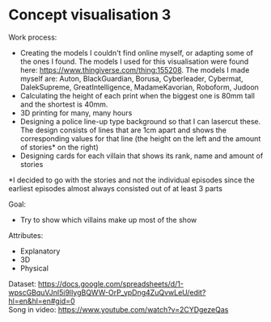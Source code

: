 # Concept visualisation 3

Work process:
  - Creating the models I couldn't find online myself, or adapting some of the ones I found. The models I used for this visualisation were  found here: https://www.thingiverse.com/thing:155208. The models I made myself are: Auton, BlackGuardian, Borusa, Cyberleader, Cybermat, DalekSupreme, GreatIntelligence, MadameKavorian, Roboform, Judoon
  - Calculating the height of each print when the biggest one is 80mm tall and the shortest is 40mm.
  - 3D printing for many, many hours
  - Designing a police line-up type background so that I can lasercut these. The design consists of lines that are 1cm apart and shows the corresponding values for that line (the height on the left and the amount of stories* on the right)
  - Designing cards for each villain that shows its rank, name and amount of stories
  
*I decided to go with the stories and not the individual episodes since the earliest episodes almost always consisted out of at least 3 parts

Goal:
  - Try to show which villains make up most of the show
  

Attributes:
  - Explanatory
  - 3D
  - Physical
  
  
Dataset: https://docs.google.com/spreadsheets/d/1-wpscGBquVJnI5i9lIygBQWW-OrP_ypDng4ZuQvwLeU/edit?hl=en&hl=en#gid=0  
Song in video: https://www.youtube.com/watch?v=2CYDgezeQas
